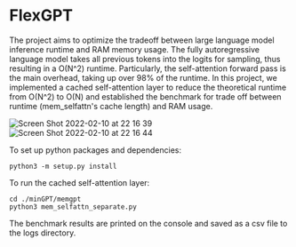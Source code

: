 # FlexGPT
The project aims to optimize the tradeoff between large language model inference runtime and RAM memory usage. The fully autoregressive language model takes all previous tokens into the logits for sampling, thus resulting in a O(N^2) runtime. Particularly, the self-attention forward pass is the main overhead, taking up over 98% of the runtime. In this project, we implemented a cached self-attention layer to reduce the theoretical runtime from O(N^2) to O(N) and established the benchmark for trade off between runtime (mem_selfattn's cache length) and RAM usage.

![Screen Shot 2022-02-10 at 22 16 39](https://user-images.githubusercontent.com/37657480/153545622-92c5d1c7-d10d-4c5a-b9c4-87a82ae9773d.png)
![Screen Shot 2022-02-10 at 22 16 44](https://user-images.githubusercontent.com/37657480/153545624-e6de4f8f-0d46-40a4-81bc-22e21a3f1ff3.png)




To set up python packages and dependencies:
```
python3 -m setup.py install
```

To run the cached self-attention layer: 
```
cd ./minGPT/memgpt
python3 mem_selfattn_separate.py 
```
The benchmark results are printed on the console and saved as a csv file to the logs directory.
